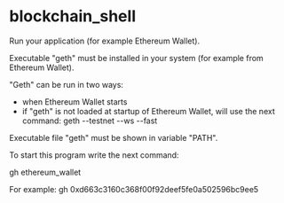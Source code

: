 # blockchain_shell

Run your application (for example Ethereum Wallet).

Executable "geth" must be installed in your system (for example from Ethereum Wallet). 

"Geth" can be run in two ways: 
- when Ethereum Wallet starts
- if "geth" is not loaded at startup of  Ethereum Wallet, will use the next command: geth --testnet --ws --fast 

Executable file "geth" must be shown in variable "PATH".

To start this program write the next command:

gh ethereum_wallet

For example: gh 0xd663c3160c368f00f92deef5fe0a502596bc9ee5

